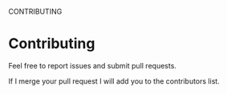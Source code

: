 CONTRIBUTING

# Contributing

Feel free to report issues and submit pull requests.

If I merge your pull request I will add you to the contributors list.
